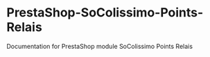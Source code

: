 # PrestaShop-SoColissimo-Points-Relais
Documentation for PrestaShop module SoColissimo Points Relais
